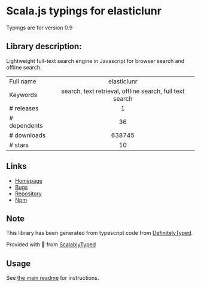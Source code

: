 
# Scala.js typings for elasticlunr

Typings are for version 0.9

## Library description:
Lightweight full-text search engine in Javascript for browser search and offline search.

|                    |                 |
| ------------------ | :-------------: |
| Full name          | elasticlunr |
| Keywords           | search, text retrieval, offline search, full text search |
| # releases         | 1 |
| # dependents       | 36 |
| # downloads        | 638745 |
| # stars            | 10 |

## Links
- [Homepage](http://weixsong.github.io)
- [Bugs](https://github.com/weixsong/elasticlunr.js/issues)
- [Repository](https://github.com/weixsong/elasticlunr.js)
- [Npm](https://www.npmjs.com/package/elasticlunr)
    


## Note
This library has been generated from typescript code from [DefinitelyTyped](https://definitelytyped.org).

Provided with :purple_heart: from [ScalablyTyped](https://github.com/oyvindberg/ScalablyTyped)

## Usage
See [the main readme](../../readme.md) for instructions.



